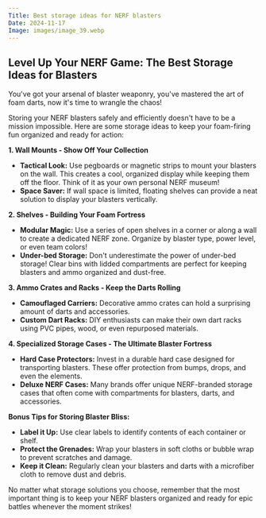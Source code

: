 ```yaml
---
Title: Best storage ideas for NERF blasters
Date: 2024-11-17
Image: images/image_39.webp
---
```


## Level Up Your NERF Game:  The Best Storage Ideas for Blasters

You've got your arsenal of blaster weaponry, you've mastered the art of foam darts, now it's time to wrangle the chaos! 

Storing your NERF blasters safely and efficiently doesn't have to be a mission impossible.  Here are some storage ideas to keep your foam-firing fun organized and ready for action:

**1. Wall Mounts - Show Off Your Collection**

* **Tactical Look:** Use pegboards or magnetic strips to mount your blasters on the wall. This creates a cool, organized display while keeping them off the floor. Think of it as your own personal NERF museum!
* **Space Saver:** If wall space is limited, floating shelves can provide a neat solution to display your blasters vertically.

**2.  Shelves - Building Your Foam Fortress**

* **Modular Magic:** Use a series of open shelves in a corner or along a wall to create a dedicated NERF zone. Organize by blaster type, power level, or even team colors!
* **Under-bed Storage:** Don't underestimate the power of under-bed storage! Clear bins with lidded compartments are perfect for keeping blasters and ammo organized and dust-free.

**3.  Ammo Crates and Racks - Keep the Darts Rolling**

* **Camouflaged Carriers:** Decorative ammo crates can hold a surprising amount of darts and accessories. 
* **Custom Dart Racks:**  DIY enthusiasts can make their own dart racks using PVC pipes, wood, or even repurposed materials.

**4.  Specialized Storage Cases - The Ultimate Blaster Fortress**

* **Hard Case Protectors:**  Invest in a durable hard case designed for transporting blasters. These offer protection from bumps, drops, and even the elements.
*  **Deluxe NERF Cases:** Many brands offer unique NERF-branded storage cases that often come with compartments for blasters, darts, and accessories.

**Bonus Tips for Storing Blaster Bliss:**

* **Label it Up:**  Use clear labels to identify contents of each container or shelf.
* **Protect the Grenades:** Wrap your blasters in soft cloths or bubble wrap to prevent scratches and damage.
* **Keep it Clean:** Regularly clean your blasters and darts with a microfiber cloth to remove dust and debris. 


No matter what storage solutions you choose, remember that the most important thing is to keep your NERF blasters organized and ready for epic battles whenever the moment strikes! 
